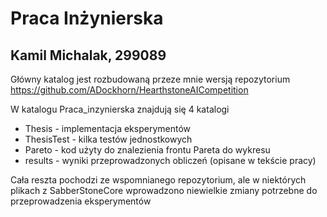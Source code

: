 # Praca Inżynierska
## Kamil Michalak, 299089

Główny katalog jest rozbudowaną przeze mnie wersją repozytorium https://github.com/ADockhorn/HearthstoneAICompetition

W katalogu Praca_inzynierska znajdują się 4 katalogi

* Thesis - implementacja eksperymentów
* ThesisTest - kilka testów jednostkowych
* Pareto - kod użyty do znalezienia frontu Pareta do wykresu
* results - wyniki przeprowadzonych obliczeń (opisane w tekście pracy)

Cała reszta pochodzi ze wspomnianego repozytorium, ale w niektórych plikach z SabberStoneCore wprowadzono niewielkie zmiany potrzebne do przeprowadzenia eksperymentów
